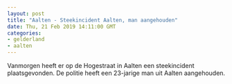 ```yaml
---
layout: post
title: "Aalten - Steekincident Aalten, man aangehouden"
date: Thu, 21 Feb 2019 14:11:00 GMT
categories: 
- gelderland 
- aalten 
---
```


Vanmorgen heeft er op de Hogestraat in Aalten een steekincident plaatsgevonden. De politie heeft een 23-jarige man uit Aalten aangehouden.
